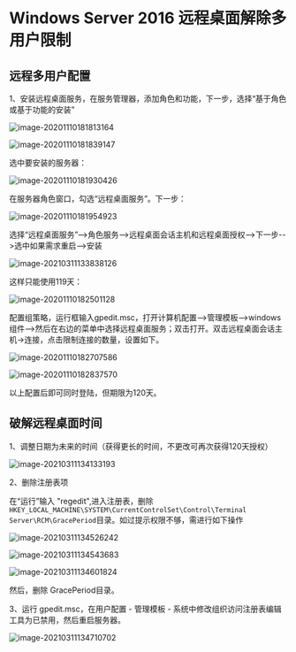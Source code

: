 







# Windows Server 2016 远程桌面解除多用户限制

## 远程多用户配置

1、安装远程桌面服务，在服务管理器，添加角色和功能，下一步，选择“基于角色或基于功能的安装”

![image-20201110181813164](assets/image-20201110181813164.png)





![image-20201110181839147](assets/image-20201110181839147.png)

选中要安装的服务器：

![image-20201110181930426](assets/image-20201110181930426.png)





在服务器角色窗口，勾选“远程桌面服务”。下一步：

![image-20201110181954923](assets/image-20201110181954923.png)



选择“远程桌面服务”-->角色服务-->远程桌面会话主机和远程桌面授权-->下一步-->选中如果需求重启-->安装

![image-20210311133838126](assets/image-20210311133838126.png)

这样只能使用119天：

![image-20201110182501128](assets/image-20201110182501128.png)

配置组策略，运行框输入gpedit.msc，打开计算机配置–>管理模板—>windows组件—>然后在右边的菜单中选择远程桌面服务；双击打开。双击远程桌面会话主机->连接，点击限制连接的数量，设置如下。

![image-20201110182707586](assets/image-20201110182707586.png)

![image-20201110182837570](assets/image-20201110182837570.png)

以上配置后即可同时登陆，但期限为120天。



## 破解远程桌面时间

1、调整日期为未来的时间（获得更长的时间，不更改可再次获得120天授权）

![image-20210311134133193](assets/image-20210311134133193.png)

2、删除注册表项

在“运行”输入 "regedit",进入注册表，删除`HKEY_LOCAL_MACHINE\SYSTEM\CurrentControlSet\Control\Terminal Server\RCM\GracePeriod`目录。如过提示权限不够，需进行如下操作

![image-20210311134526242](assets/image-20210311134526242.png)

![image-20210311134543683](assets/image-20210311134543683.png)

![image-20210311134601824](assets/image-20210311134601824.png)

然后，删除 GracePeriod目录。

3、运行 gpedit.msc，在用户配置 - 管理模板 - 系统中修改组织访问注册表编辑工具为已禁用，然后重启服务器。

![image-20210311134710702](assets/image-20210311134710702.png)

